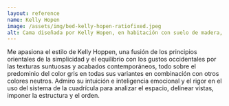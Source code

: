 ```yaml
---
layout: reference
name: Kelly Hopen
image: /assets/img/bed-kelly-hopen-ratiofixed.jpeg
alt: Cama diseñada por Kelly Hopen, en habitación con suelo de madera, de fondo un ventanal con vistas a las montañas
---
```

Me apasiona el estilo de Kelly Hoppen, una fusión de los principios orientales de la simplicidad y el equilibrio con los gustos occidentales por las texturas suntuosas y acabados contemporáneos, todo sobre el predominio del color gris en todas sus variantes en combinación con otros colores neutros. Admiro su intuición e inteligencia emocional y el rigor en el uso del sistema de la cuadrícula para analizar el espacio, delinear vistas, imponer la estructura y el orden.